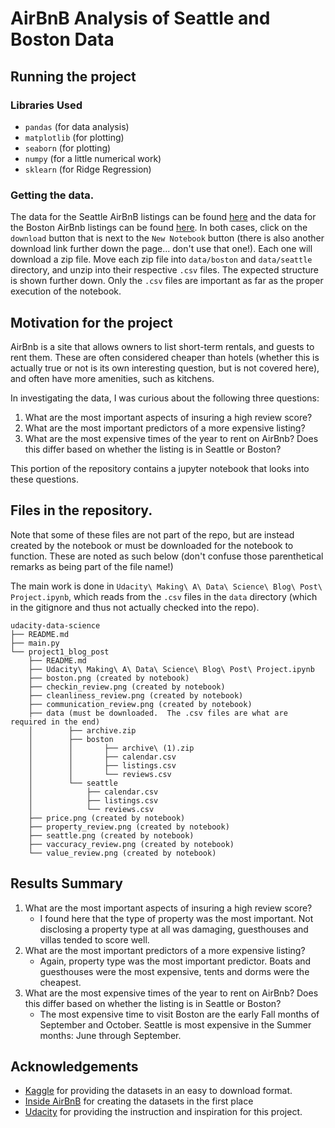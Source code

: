 # AirBnB Analysis of Seattle and Boston Data

## Running the project

### Libraries Used

* `pandas` (for data analysis)
* `matplotlib` (for plotting)
* `seaborn` (for plotting)
* `numpy` (for a little numerical work)
* `sklearn` (for Ridge Regression)

### Getting the data.

The data for the Seattle AirBnB listings can be found [here](https://www.kaggle.com/airbnb/seattle/data)
and the data for the Boston AirBnb listings can be found [here](https://www.kaggle.com/airbnb/boston).
In both cases, click on the `download` button that is next to the `New Notebook` button (there is also
another download link further down the page... don't use that one!).  Each one will download a zip file.
Move each zip file into `data/boston` and `data/seattle` directory, and unzip into their respective
`.csv` files.  The expected structure is shown further down.  Only the `.csv` files are important as far
as the proper execution of the notebook.

## Motivation for the project

AirBnb is a site that allows owners to list short-term rentals, and guests to rent them.  These are often
considered cheaper than hotels (whether this is actually true or not is its own interesting question,
but is not covered here), and often have more amenities, such as kitchens.

In investigating the data, I was curious about the following three questions:

1. What are the most important aspects of insuring a high review score?
2. What are the most important predictors of a more expensive listing?
3. What are the most expensive times of the year to rent on AirBnb?  Does this differ based on whether the
listing is in Seattle or Boston?
   
This portion of the repository contains a jupyter notebook that looks into these questions.

## Files in the repository.

Note that some of these files are not part of the repo, but are instead created by the notebook or must
be downloaded for the notebook to function.  These are noted as such below (don't confuse those
parenthetical remarks as being part of the file name!)

The main work is done in `Udacity\ Making\ A\ Data\ Science\ Blog\ Post\ Project.ipynb`, which reads
from the `.csv` files in the `data` directory (which in the gitignore and thus not actually checked
into the repo).

```
udacity-data-science
├── README.md
├── main.py
└── project1_blog_post
    ├── README.md
    ├── Udacity\ Making\ A\ Data\ Science\ Blog\ Post\ Project.ipynb
    ├── boston.png (created by notebook)
    ├── checkin_review.png (created by notebook)
    ├── cleanliness_review.png (created by notebook)
    ├── communication_review.png (created by notebook)
    ├── data (must be downloaded.  The .csv files are what are required in the end)
    │        ├── archive.zip
    │        ├── boston
    │        │       ├── archive\ (1).zip
    │        │       ├── calendar.csv
    │        │       ├── listings.csv
    │        │       └── reviews.csv
    │        └── seattle
    │            ├── calendar.csv
    │            ├── listings.csv
    │            └── reviews.csv
    ├── price.png (created by notebook)
    ├── property_review.png (created by notebook)
    ├── seattle.png (created by notebook)
    ├── vaccuracy_review.png (created by notebook)
    └── value_review.png (created by notebook)
```

## Results Summary

1. What are the most important aspects of insuring a high review score?
   * I found here that the type of property was the most important.  Not disclosing a property type at all was damaging,
        guesthouses and villas tended to score well.
2. What are the most important predictors of a more expensive listing?
   * Again, property type was the most important predictor.  Boats and guesthouses were the most expensive, tents and
     dorms were the cheapest.
3. What are the most expensive times of the year to rent on AirBnb?  Does this differ based on whether the
listing is in Seattle or Boston?
   * The most expensive time to visit Boston are the early Fall months of September and October.  Seattle is most
    expensive in the Summer months: June through September.
     
## Acknowledgements

* [Kaggle](http://www.kaggle.com) for providing the datasets in an easy to download format.
* [Inside AirBnB](http://insideairbnb.com/get-the-data.html) for creating the datasets in the first place
* [Udacity](http://www.udacity.com) for providing the instruction and inspiration for this project.
